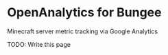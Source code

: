 OpenAnalytics for Bungee
========================

Minecraft server metric tracking via Google Analytics

TODO: Write this page
